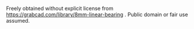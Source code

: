 Freely obtained without explicit license from https://grabcad.com/library/8mm-linear-bearing . Public domain or fair use assumed.

